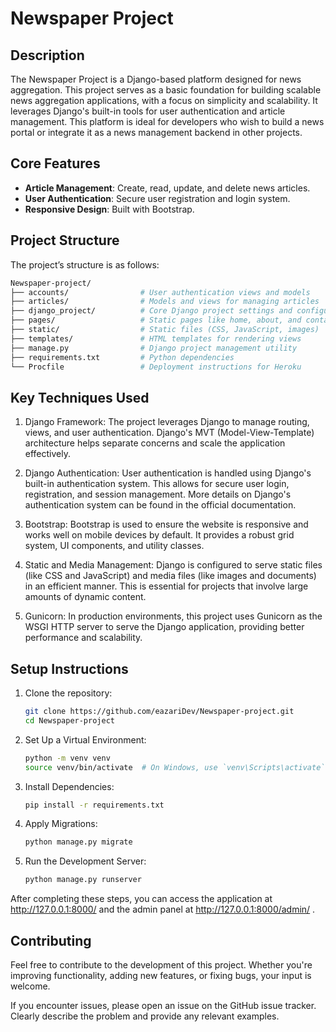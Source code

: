 # Newspaper Project

## Description

The Newspaper Project is a Django-based platform designed for news aggregation. This project serves as a basic foundation for building scalable news aggregation applications, with a focus on simplicity and scalability. It leverages Django's built-in tools for user authentication and article management.
This platform is ideal for developers who wish to build a news portal or integrate it as a news management backend in other projects.

## Core Features

- **Article Management**: Create, read, update, and delete news articles.
- **User Authentication**: Secure user registration and login system.
- **Responsive Design**: Built with Bootstrap.

## Project Structure

The project’s structure is as follows:

```bash
Newspaper-project/
├── accounts/                # User authentication views and models
├── articles/                # Models and views for managing articles
├── django_project/          # Core Django project settings and configurations
├── pages/                   # Static pages like home, about, and contact
├── static/                  # Static files (CSS, JavaScript, images)
├── templates/               # HTML templates for rendering views
├── manage.py                # Django project management utility
├── requirements.txt         # Python dependencies
└── Procfile                 # Deployment instructions for Heroku
```

## Key Techniques Used
1. Django Framework: The project leverages Django to manage routing, views, and user authentication. Django's MVT (Model-View-Template) architecture helps separate concerns and scale the application effectively.

2. Django Authentication: User authentication is handled using Django's built-in authentication system. This allows for secure user login, registration, and session management. More details on Django's authentication system can be found in the official documentation.

3. Bootstrap: Bootstrap is used to ensure the website is responsive and works well on mobile devices by default. It provides a robust grid system, UI components, and utility classes.

4. Static and Media Management: Django is configured to serve static files (like CSS and JavaScript) and media files (like images and documents) in an efficient manner. This is essential for projects that involve large amounts of dynamic content.

6. Gunicorn: In production environments, this project uses Gunicorn as the WSGI HTTP server to serve the Django application, providing better performance and scalability.

## Setup Instructions
1. Clone the repository:
   ```bash
   git clone https://github.com/eazariDev/Newspaper-project.git
   cd Newspaper-project 
    ```
2. Set Up a Virtual Environment:
   ```bash
   python -m venv venv
   source venv/bin/activate  # On Windows, use `venv\Scripts\activate`
    ```
3. Install Dependencies:
   ```bash
   pip install -r requirements.txt 
    ```
4. Apply Migrations:
   ```bash
   python manage.py migrate
    ```
5. Run the Development Server:
   ```bash
   python manage.py runserver
    ```

After completing these steps, you can access the application at http://127.0.0.1:8000/ and the admin panel at http://127.0.0.1:8000/admin/ .

## Contributing
Feel free to contribute to the development of this project. Whether you're improving functionality, adding new features, or fixing bugs, your input is welcome.

If you encounter issues, please open an issue on the GitHub issue tracker. Clearly describe the problem and provide any relevant examples.
